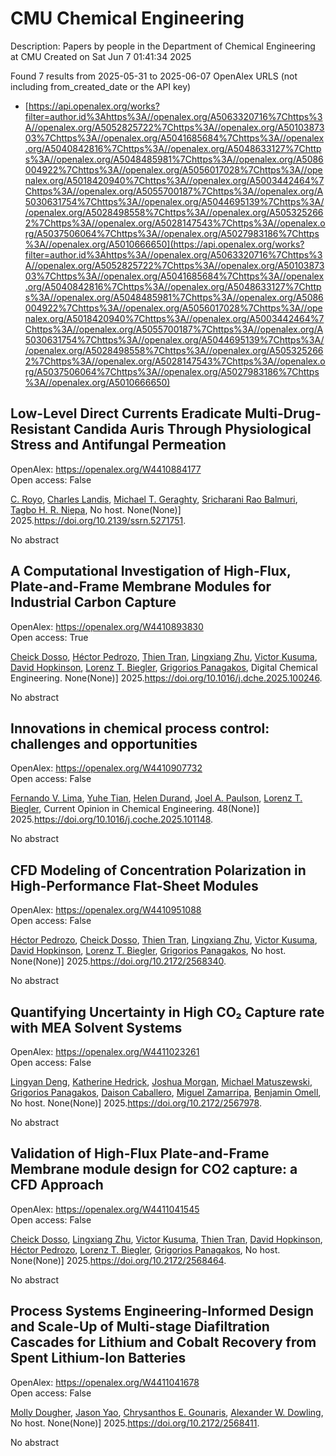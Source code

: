 # CMU Chemical Engineering
Description: Papers by people in the Department of Chemical Engineering at CMU
Created on Sat Jun  7 01:41:34 2025

Found 7 results from 2025-05-31 to 2025-06-07
OpenAlex URLS (not including from_created_date or the API key)
- [https://api.openalex.org/works?filter=author.id%3Ahttps%3A//openalex.org/A5063320716%7Chttps%3A//openalex.org/A5052825722%7Chttps%3A//openalex.org/A5010387303%7Chttps%3A//openalex.org/A5041685684%7Chttps%3A//openalex.org/A5040842816%7Chttps%3A//openalex.org/A5048633127%7Chttps%3A//openalex.org/A5048485981%7Chttps%3A//openalex.org/A5086004922%7Chttps%3A//openalex.org/A5056017028%7Chttps%3A//openalex.org/A5018420940%7Chttps%3A//openalex.org/A5003442464%7Chttps%3A//openalex.org/A5055700187%7Chttps%3A//openalex.org/A5030631754%7Chttps%3A//openalex.org/A5044695139%7Chttps%3A//openalex.org/A5028498558%7Chttps%3A//openalex.org/A5053252662%7Chttps%3A//openalex.org/A5028147543%7Chttps%3A//openalex.org/A5037506064%7Chttps%3A//openalex.org/A5027983186%7Chttps%3A//openalex.org/A5010666650](https://api.openalex.org/works?filter=author.id%3Ahttps%3A//openalex.org/A5063320716%7Chttps%3A//openalex.org/A5052825722%7Chttps%3A//openalex.org/A5010387303%7Chttps%3A//openalex.org/A5041685684%7Chttps%3A//openalex.org/A5040842816%7Chttps%3A//openalex.org/A5048633127%7Chttps%3A//openalex.org/A5048485981%7Chttps%3A//openalex.org/A5086004922%7Chttps%3A//openalex.org/A5056017028%7Chttps%3A//openalex.org/A5018420940%7Chttps%3A//openalex.org/A5003442464%7Chttps%3A//openalex.org/A5055700187%7Chttps%3A//openalex.org/A5030631754%7Chttps%3A//openalex.org/A5044695139%7Chttps%3A//openalex.org/A5028498558%7Chttps%3A//openalex.org/A5053252662%7Chttps%3A//openalex.org/A5028147543%7Chttps%3A//openalex.org/A5037506064%7Chttps%3A//openalex.org/A5027983186%7Chttps%3A//openalex.org/A5010666650)

## Low-Level Direct Currents Eradicate Multi-Drug-Resistant Candida Auris Through Physiological Stress and Antifungal Permeation   

OpenAlex: https://openalex.org/W4410884177    
Open access: False
    
[C. Royo](https://openalex.org/A5023468365), [Charles Landis](https://openalex.org/A5027621003), [Michael T. Geraghty](https://openalex.org/A5068646283), [Sricharani Rao Balmuri](https://openalex.org/A5042360668), [Tagbo H. R. Niepa](https://openalex.org/A5044695139), No host. None(None)] 2025.https://doi.org/10.2139/ssrn.5271751.
    
No abstract    

    

## A Computational Investigation of High-Flux, Plate-and-Frame Membrane Modules for Industrial Carbon Capture   

OpenAlex: https://openalex.org/W4410893830    
Open access: True
    
[Cheick Dosso](https://openalex.org/A5093713938), [Héctor Pedrozo](https://openalex.org/A5079899169), [Thien Tran](https://openalex.org/A5037749425), [Lingxiang Zhu](https://openalex.org/A5002137675), [Victor Kusuma](https://openalex.org/A5041659494), [David Hopkinson](https://openalex.org/A5101028600), [Lorenz T. Biegler](https://openalex.org/A5052825722), [Grigorios Panagakos](https://openalex.org/A5028498558), Digital Chemical Engineering. None(None)] 2025.https://doi.org/10.1016/j.dche.2025.100246.
    
No abstract    

    

## Innovations in chemical process control: challenges and opportunities   

OpenAlex: https://openalex.org/W4410907732    
Open access: False
    
[Fernando V. Lima](https://openalex.org/A5008955099), [Yuhe Tian](https://openalex.org/A5083266245), [Helen Durand](https://openalex.org/A5021832071), [Joel A. Paulson](https://openalex.org/A5042465949), [Lorenz T. Biegler](https://openalex.org/A5052825722), Current Opinion in Chemical Engineering. 48(None)] 2025.https://doi.org/10.1016/j.coche.2025.101148.
    
No abstract    

    

## CFD Modeling of Concentration Polarization in High-Performance Flat-Sheet Modules   

OpenAlex: https://openalex.org/W4410951088    
Open access: False
    
[Héctor Pedrozo](https://openalex.org/A5079899169), [Cheick Dosso](https://openalex.org/A5093713938), [Thien Tran](https://openalex.org/A5037749425), [Lingxiang Zhu](https://openalex.org/A5002137675), [Victor Kusuma](https://openalex.org/A5041659494), [David Hopkinson](https://openalex.org/A5101028600), [Lorenz T. Biegler](https://openalex.org/A5052825722), [Grigorios Panagakos](https://openalex.org/A5028498558), No host. None(None)] 2025.https://doi.org/10.2172/2568340.
    
No abstract    

    

## Quantifying Uncertainty in High CO₂ Capture rate with MEA Solvent Systems   

OpenAlex: https://openalex.org/W4411023261    
Open access: False
    
[Lingyan Deng](https://openalex.org/A5031393545), [Katherine Hedrick](https://openalex.org/A5029976618), [Joshua Morgan](https://openalex.org/A5112228170), [Michael Matuszewski](https://openalex.org/A5018832908), [Grigorios Panagakos](https://openalex.org/A5028498558), [Daison Caballero](https://openalex.org/A5074406252), [Miguel Zamarripa](https://openalex.org/A5015881602), [Benjamin Omell](https://openalex.org/A5000874144), No host. None(None)] 2025.https://doi.org/10.2172/2567978.
    
No abstract    

    

## Validation of High-Flux Plate-and-Frame Membrane module design for CO2 capture: a CFD Approach   

OpenAlex: https://openalex.org/W4411041545    
Open access: False
    
[Cheick Dosso](https://openalex.org/A5093713938), [Lingxiang Zhu](https://openalex.org/A5002137675), [Victor Kusuma](https://openalex.org/A5041659494), [Thien Tran](https://openalex.org/A5037749425), [David Hopkinson](https://openalex.org/A5101028600), [Héctor Pedrozo](https://openalex.org/A5079899169), [Lorenz T. Biegler](https://openalex.org/A5052825722), [Grigorios Panagakos](https://openalex.org/A5028498558), No host. None(None)] 2025.https://doi.org/10.2172/2568464.
    
No abstract    

    

## Process Systems Engineering-Informed Design and Scale-Up of Multi-stage Diafiltration Cascades for Lithium and Cobalt Recovery from Spent Lithium-Ion Batteries   

OpenAlex: https://openalex.org/W4411041678    
Open access: False
    
[Molly Dougher](https://openalex.org/A5056999142), [Jason Yao](https://openalex.org/A5011752638), [Chrysanthos E. Gounaris](https://openalex.org/A5048485981), [Alexander W. Dowling](https://openalex.org/A5017631366), No host. None(None)] 2025.https://doi.org/10.2172/2568411.
    
No abstract    

    
